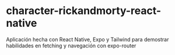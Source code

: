 # character-rickandmorty-react-native
Aplicación hecha con React Native, Expo y Tailwind para demostrar habilidades en fetching y navegación con expo-router
